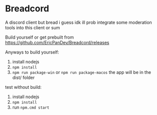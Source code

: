 # Breadcord
A discord client but bread i guess
idk ill prob integrate some moderation tools into this client or sum

Build yourself or get prebuilt from https://github.com/EricPanDev/Breadcord/releases

Anyways to build yourself:
1. install nodejs
2. `npm install`
3. `npm run package-win` or `npm run package-macos`
the app will be in the dist/ folder

test without build:
1. install nodejs
2. `npm install`
3. run `npm.cmd start`
